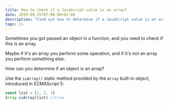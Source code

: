 ```yaml
---
title: How to check if a JavaScript value is an array?
date: 2019-09-25T07:00:00+02:00
description: "Find out how to determine if a JavaScript value is an array using the `Array.isArray()` method"
tags: js
---
```


Sometimes you got passed an object in a function, and you need to check if this is an array.

Maybe if it's an array you perform some operation, and if it's not an array you perform something else.

How can you determine if an object is an array?

Use the `isArray()` static method provided by the `Array` built-in object, introduced in ECMAScript 5:

```js
const list = [1, 2, 3]
Array.isArray(list) //true
```
